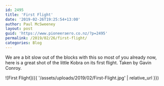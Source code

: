 ```yaml
---
id: 2495
title: 'First Flight'
date: '2019-02-26T19:25:54+13:00'
author: Paul McSweeney
layout: post
guid: 'https://www.pioneeraero.co.nz/?p=2495'
permalink: /2019/02/26/first-flight/
categories: Blog
---
```


We are a bit slow out of the blocks with this so most of you already now, here is a great shot of the little Kobra on its first flight. Taken by Gavin Conroy.

![First Flight]({{ '/assets/uploads/2019/02/First-Flight.jpg' | relative_url }})
